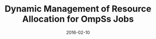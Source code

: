 ---
title: "Dynamic Management of Resource Allocation for OmpSs Jobs"
collection: talks
permalink: /talks/2016-02-10-Dynamic-Management-of-Resource-Allocation-for-OmpSs-Jobs
type: "workshop"
location: "Timisoara, Romania"
date: 2016-02-10
venue: '1st Training School of COST Action IC1305 -- Nesus Winter School &amp; PhD Symposium'
url: 'http://www.nesus.eu/nesus-winter-school-2016-timisoara-romania'
---